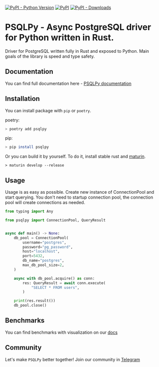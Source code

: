 [![PyPI - Python Version](https://img.shields.io/badge/PYTHON-3.9%20%7C%203.10%20%7C%203.11%20%7C%203.12%20%7C%203.13-blue?style=for-the-badge
)](https://pypi.org/project/psqlpy/)
[![PyPI](https://img.shields.io/pypi/v/psqlpy?style=for-the-badge)](https://pypi.org/project/psqlpy/)
[![PyPI - Downloads](https://img.shields.io/pypi/dm/psqlpy?style=for-the-badge)](https://pypistats.org/packages/psqlpy)

# PSQLPy - Async PostgreSQL driver for Python written in Rust.

Driver for PostgreSQL written fully in Rust and exposed to Python.
Main goals of the library is speed and type safety.

## Documentation
You can find full documentation here - [PSQLPy documentation](https://psqlpy-python.github.io/)

## Installation

You can install package with `pip` or `poetry`.

poetry:

```bash
> poetry add psqlpy
```

pip:

```bash
> pip install psqlpy
```

Or you can build it by yourself. To do it, install stable rust and [maturin](https://github.com/PyO3/maturin).

```
> maturin develop --release
```

## Usage

Usage is as easy as possible.
Create new instance of ConnectionPool and start querying.
You don't need to startup connection pool, the connection pool will create connections as needed.

```python
from typing import Any

from psqlpy import ConnectionPool, QueryResult


async def main() -> None:
    db_pool = ConnectionPool(
        username="postgres",
        password="pg_password",
        host="localhost",
        port=5432,
        db_name="postgres",
        max_db_pool_size=2,
    )

    async with db_pool.acquire() as conn:
        res: QueryResult = await conn.execute(
            "SELECT * FROM users",
        )

    print(res.result())
    db_pool.close()

```

## Benchmarks

You can find benchmarks with visualization on our [docs](https://psqlpy-python.github.io/benchmarks.html)

## Community
Let's make `PSQLPy` better together!
Join our community in [Telegram](https://t.me/+f3Y8mYKgXxhmYThi)
